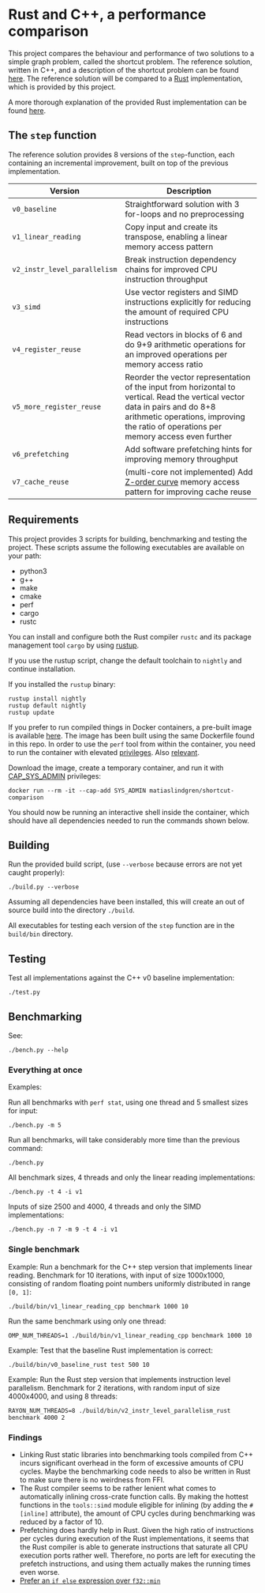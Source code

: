 # Rust and C++, a performance comparison

This project compares the behaviour and performance of two solutions to a simple graph problem, called the shortcut problem.
The reference solution, written in C++, and a description of the shortcut problem can be found [here](http://ppc.cs.aalto.fi/ch2/).
The reference solution will be compared to a [Rust](https://github.com/rust-lang/rust) implementation, which is provided by this project.

A more thorough explanation of the provided Rust implementation can be found [here](/docs/intro.md).

## The `step` function

The reference solution provides 8 versions of the `step`-function, each containing an incremental improvement, built on top of the previous implementation.

Version | Description
--- | ---
`v0_baseline` | Straightforward solution with 3 for-loops and no preprocessing
`v1_linear_reading` | Copy input and create its transpose, enabling a linear memory access pattern
`v2_instr_level_parallelism` | Break instruction dependency chains for improved CPU instruction throughput
`v3_simd` | Use vector registers and SIMD instructions explicitly for reducing the amount of required CPU instructions
`v4_register_reuse` | Read vectors in blocks of 6 and do 9+9 arithmetic operations for an improved operations per memory access ratio
`v5_more_register_reuse` | Reorder the vector representation of the input from horizontal to vertical. Read the vertical vector data in pairs and do 8+8 arithmetic operations, improving the ratio of operations per memory access even further
`v6_prefetching` | Add software prefetching hints for improving memory throughput
`v7_cache_reuse` | (multi-core not implemented) Add [Z-order curve](https://en.wikipedia.org/wiki/Z-order_curve) memory access pattern for improving cache reuse


## Requirements

This project provides 3 scripts for building, benchmarking and testing the project.
These scripts assume the following executables are available on your path:

* python3
* g++
* make
* cmake
* perf
* cargo
* rustc

You can install and configure both the Rust compiler `rustc` and its package management tool `cargo` by using [rustup](https://github.com/rust-lang-nursery/rustup.rs).

If you use the rustup script, change the default toolchain to `nightly` and continue installation.

If you installed the `rustup` binary:
```
rustup install nightly
rustup default nightly
rustup update
```

If you prefer to run compiled things in Docker containers, a pre-built image is available [here](https://hub.docker.com/r/matiaslindgren/shortcut-comparison/).
The image has been built using the same Dockerfile found in this repo.
In order to use the `perf` tool from within the container, you need to run the container with elevated [privileges](https://docs.docker.com/engine/reference/run/#runtime-privilege-and-linux-capabilities).
Also [relevant](https://stackoverflow.com/questions/44745987/use-perf-inside-a-docker-container-without-privileged).

Download the image, create a temporary container, and run it with [CAP_SYS_ADMIN](https://linux.die.net/man/7/capabilities) privileges:
```
docker run --rm -it --cap-add SYS_ADMIN matiaslindgren/shortcut-comparison
```

You should now be running an interactive shell inside the container, which should have all dependencies needed to run the commands shown below.

## Building

Run the provided build script, (use `--verbose` because errors are not yet caught properly):
```
./build.py --verbose
```
Assuming all dependencies have been installed, this will create an out of source build into the directory `./build`.

All executables for testing each version of the `step` function are in the `build/bin` directory.

## Testing

Test all implementations against the C++ v0 baseline implementation:
```
./test.py
```

## Benchmarking

See:
```
./bench.py --help
```

### Everything at once

Examples:

Run all benchmarks with `perf stat`, using one thread and 5 smallest sizes for input:
```
./bench.py -m 5
```

Run all benchmarks, will take considerably more time than the previous command:
```
./bench.py
```

All benchmark sizes, 4 threads and only the linear reading implementations:
```
./bench.py -t 4 -i v1
```

Inputs of size 2500 and 4000, 4 threads and only the SIMD implementations:
```
./bench.py -n 7 -m 9 -t 4 -i v1
```

### Single benchmark

Example: Run a benchmark for the C++ step version that implements linear reading.
Benchmark for 10 iterations, with input of size 1000x1000, consisting of random floating point numbers uniformly distributed in range `[0, 1]`:
```
./build/bin/v1_linear_reading_cpp benchmark 1000 10
```

Run the same benchmark using only one thread:
```
OMP_NUM_THREADS=1 ./build/bin/v1_linear_reading_cpp benchmark 1000 10
```

Example: Test that the baseline Rust implementation is correct:
```
./build/bin/v0_baseline_rust test 500 10
```

Example: Run the Rust step version that implements instruction level parallelism.
Benchmark for 2 iterations, with random input of size 4000x4000, and using 8 threads:
```
RAYON_NUM_THREADS=8 ./build/bin/v2_instr_level_parallelism_rust benchmark 4000 2
```

### Findings

* Linking Rust static libraries into benchmarking tools compiled from C++ incurs significant overhead in the form of excessive amounts of CPU cycles. Maybe the benchmarking code needs to also be written in Rust to make sure there is no weirdness from FFI.
* The Rust compiler seems to be rather lenient what comes to automatically inlining cross-crate function calls. By making the hottest functions in the `tools::simd` module eligible for inlining (by adding the `#[inline]` attribute), the amount of CPU cycles during benchmarking was reduced by a factor of 10.
* Prefetching does hardly help in Rust.
Given the high ratio of instructions per cycles during execution of the Rust implementations, it seems that the Rust compiler is able to generate instructions that saturate all CPU execution ports rather well.
Therefore, no ports are left for executing the prefetch instructions, and using them actually makes the running times even worse.
* [Prefer an `if else` expression over `f32::min`](/docs/f32_min_method.md)
